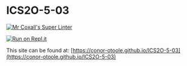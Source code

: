 # ICS2O-5-03

[![Mr Coxall's Super Linter](https://github.com/conor-otoole/ICS2O-5-03/workflows/Mr%20Coxall's%20Super%20Linter/badge.svg)](https://github.com/conor-otoole/ICS2O-5-03/actions/)

[![Run on Repl.it](https://repl.it/badge/github/conor-otoole/ICS2O-5-03)](https://repl.it/github/conor-otoole/ICS2O-5-03)

This site can be found at: [https://conor-otoole.github.io/ICS2O-5-03](https://conor-otoole.github.io/ICS2O-5-03)
